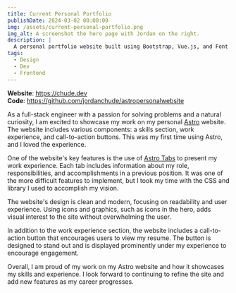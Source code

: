 ```yaml
---
title: Current Personal Portfolio
publishDate: 2024-03-02 00:00:00
img: /assets/current-personal-portfolio.png
img_alt: A screenshot the hero page with Jordan on the right.
description: |
  A personal portfolio website built using Bootstrap, Vue.js, and Font Awesome that is designed to be responsive and optimized for all screen sizes.
tags:
  - Design
  - Dev
  - Frontend
---
```


**Website**: https://chude.dev <br>
**Code**: https://github.com/jordanchude/astropersonalwebsite

As a full-stack engineer with a passion for solving problems and a natural curiosity, I am excited to showcase my work on my personal [Astro](https://astro.build/) website. The website includes various components: a skills section, work experience, and call-to-action buttons. This was my first time using Astro, and I loved the experience.

One of the website's key features is the use of [Astro Tabs](https://code.juliancataldo.com/component/astro-tabs/#doc) to present my work experience. Each tab includes information about my role, responsibilities, and accomplishments in a previous position. It was one of the more difficult features to implement, but I took my time with the CSS and library I used to accomplish my vision.

The website's design is clean and modern, focusing on readability and user experience. Using icons and graphics, such as icons in the hero, adds visual interest to the site without overwhelming the user.

In addition to the work experience section, the website includes a call-to-action button that encourages users to view my resume. The button is designed to stand out and is displayed prominently under my experience to encourage engagement.

Overall, I am proud of my work on my Astro website and how it showcases my skills and experience. I look forward to continuing to refine the site and add new features as my career progresses.
